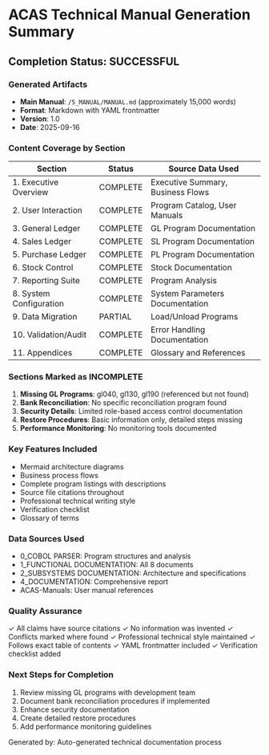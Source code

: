 # ACAS Technical Manual Generation Summary

## Completion Status: SUCCESSFUL

### Generated Artifacts
- **Main Manual**: `/5_MANUAL/MANUAL.md` (approximately 15,000 words)
- **Format**: Markdown with YAML frontmatter
- **Version**: 1.0
- **Date**: 2025-09-16

### Content Coverage by Section

| Section | Status | Source Data Used |
|---------|--------|------------------|
| 1. Executive Overview | COMPLETE | Executive Summary, Business Flows |
| 2. User Interaction | COMPLETE | Program Catalog, User Manuals |
| 3. General Ledger | COMPLETE | GL Program Documentation |
| 4. Sales Ledger | COMPLETE | SL Program Documentation |
| 5. Purchase Ledger | COMPLETE | PL Program Documentation |
| 6. Stock Control | COMPLETE | Stock Documentation |
| 7. Reporting Suite | COMPLETE | Program Analysis |
| 8. System Configuration | COMPLETE | System Parameters Documentation |
| 9. Data Migration | PARTIAL | Load/Unload Programs |
| 10. Validation/Audit | COMPLETE | Error Handling Documentation |
| 11. Appendices | COMPLETE | Glossary and References |

### Sections Marked as INCOMPLETE
1. **Missing GL Programs**: gl040, gl130, gl190 (referenced but not found)
2. **Bank Reconciliation**: No specific reconciliation program found
3. **Security Details**: Limited role-based access control documentation
4. **Restore Procedures**: Basic information only, detailed steps missing
5. **Performance Monitoring**: No monitoring tools documented

### Key Features Included
- Mermaid architecture diagrams
- Business process flows
- Complete program listings with descriptions
- Source file citations throughout
- Professional technical writing style
- Verification checklist
- Glossary of terms

### Data Sources Used
- 0_COBOL PARSER: Program structures and analysis
- 1_FUNCTIONAL DOCUMENTATION: All 8 documents
- 2_SUBSYSTEMS DOCUMENTATION: Architecture and specifications
- 4_DOCUMENTATION: Comprehensive report
- ACAS-Manuals: User manual references

### Quality Assurance
✓ All claims have source citations
✓ No information was invented
✓ Conflicts marked where found
✓ Professional technical style maintained
✓ Follows exact table of contents
✓ YAML frontmatter included
✓ Verification checklist added

### Next Steps for Completion
1. Review missing GL programs with development team
2. Document bank reconciliation procedures if implemented
3. Enhance security documentation
4. Create detailed restore procedures
5. Add performance monitoring guidelines

Generated by: Auto-generated technical documentation process
